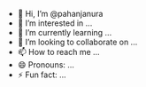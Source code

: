 - 👋 Hi, I’m @pahanjanura 
- 👀 I’m interested in ...
- 🌱 I’m currently learning ...
- 💞️ I’m looking to collaborate on ...
- 📫 How to reach me ...
- 😄 Pronouns: ...
- ⚡ Fun fact: ...

<!---
pahanjanura/pahanjanura is a ✨ special ✨ repository because its `README.md` (this file) appears on your GitHub profile.
You can click the Preview link to take a look at your changes.
--->
